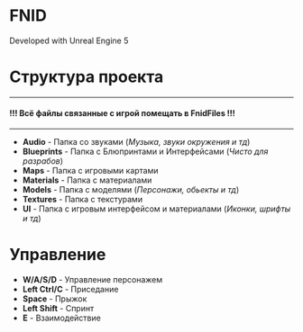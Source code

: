 # FNID

Developed with Unreal Engine 5

# Структура проекта

------------

#### **!!! Всё файлы связанные с игрой помещать в FnidFiles !!!**

------------

-  **Audio** - Папка со звуками (*Музыка, звуки окружения и тд*)
-  **Blueprints** - Папка с Блюпринтами и Интерфейсами (*Чисто для разрабов*)
-  **Maps** - Папка с игровыми картами
-  **Materials** - Папка с материалами
-  **Models** - Папка с моделями (*Персонажи, обьекты и тд*)
-  **Textures** - Папка с текстурами
-  **UI** - Папка с игровым интерфейсом и материалами (*Иконки, шрифты и тд*)


# Управление

- **W/A/S/D** - Управление персонажем
- **Left Ctrl/C** - Приседание
- **Space** - Прыжок
- **Left Shift** - Спринт
- **E** - Взаимодействие